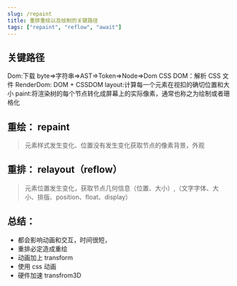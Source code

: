 ```yaml
---
slug: /repaint
title: 重排重绘以及绘制的关键路径
tags: ["repaint", "reflow", "await"]
---
```


## 关键路径

Dom:下载 byte=>字符串=>AST=>Token=>Node=>Dom
CSS DOM：解析 CSS 文件
RenderDom: DOM + CSSDOM
layout:计算每一个元素在视扣的确切位置和大小
paint:将渲染树的每个节点转化成屏幕上的实际像素，通常也称之为绘制或者珊格化

## 重绘： repaint

> 元素样式发生变化、位置没有发生变化获取节点的像素背景，外观

## 重排： relayout（reflow）

> 元素位置发生变化，获取节点几何信息（位置、大小）,（文字字体、大小、排版、position、float、display）

## 总结：

- 都会影响动画和交互，时间很短，
- 重排必定造成重绘
- 动画加上 transform
- 使用 css 动画
- 硬件加速 transfrom3D
